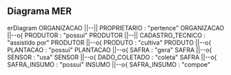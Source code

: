 ## Diagrama MER

erDiagram
    ORGANIZACAO ||--|| PROPRIETARIO : "pertence"
    ORGANIZACAO ||--o{ PRODUTOR : "possui"
    PRODUTOR ||--|| CADASTRO_TECNICO : "assistido por"
    PRODUTOR ||--o{ PRODUTO : "cultiva"
    PRODUTO ||--o{ PLANTACAO : "possui"
    PLANTACAO ||--o{ SAFRA : "gera"
    SAFRA ||--o{ SENSOR : "usa"
    SENSOR ||--o{ DADO_COLETADO : "coleta"
    SAFRA ||--o{ SAFRA_INSUMO : "possui"
    INSUMO ||--o{ SAFRA_INSUMO : "compoe"
